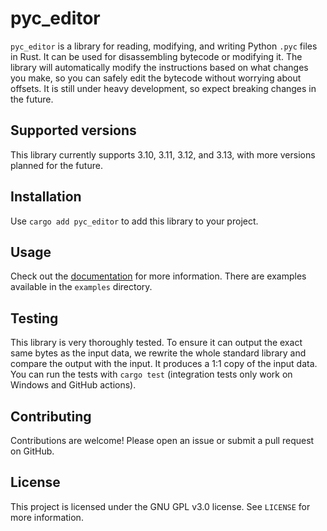 # pyc_editor
`pyc_editor` is a library for reading, modifying, and writing Python `.pyc` files in Rust. It can be used for disassembling bytecode or modifying it. The library will automatically modify the instructions based on what changes you make, so you can safely edit the bytecode without worrying about offsets. It is still under heavy development, so expect breaking changes in the future.

## Supported versions
This library currently supports 3.10, 3.11, 3.12, and 3.13, with more versions planned for the future.

## Installation
Use `cargo add pyc_editor` to add this library to your project.

## Usage
Check out the [documentation](https://docs.rs/pyc_editor) for more information.
There are examples available in the `examples` directory.

## Testing
This library is very thoroughly tested. To ensure it can output the exact same bytes as the input data, we rewrite the whole standard library and compare the output with the input. It produces a 1:1 copy of the input data.
You can run the tests with `cargo test` (integration tests only work on Windows and GitHub actions).

## Contributing
Contributions are welcome! Please open an issue or submit a pull request on GitHub.

## License
This project is licensed under the GNU GPL v3.0 license. See `LICENSE` for more information.
